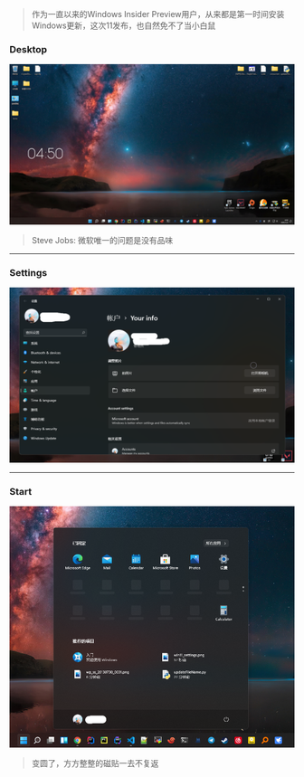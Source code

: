 > 作为一直以来的Windows Insider Preview用户，从来都是第一时间安装Windows更新，这次11发布，也自然免不了当小白鼠

### Desktop

![](../static/img/win11_desktop.png)

> Steve Jobs: 微软唯一的问题是没有品味

---

### Settings

![](../static/img/win11_settings.png)

---

### Start

![](../static/img/win11_start.png)

> 变圆了，方方整整的磁贴一去不复返